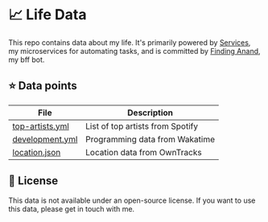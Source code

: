 # 📈 Life Data

This repo contains data about my life. It's primarily powered by [Services](https://github.com/AnandChowdhary/services), my microservices for automating tasks, and is committed by [Finding Anand](https://github.com/FindingAnand), my bff bot.

## ⭐ Data points

| File | Description |
| ---- | ----------- |
| [top-artists.yml](./top-artists.yml) | List of top artists from Spotify |
| [development.yml](./development.yml) | Programming data from Wakatime |
| [location.json](./location.json) | Location data from OwnTracks |

## 📄 License

This data is not available under an open-source license. If you want to use this data, please get in touch with me.
